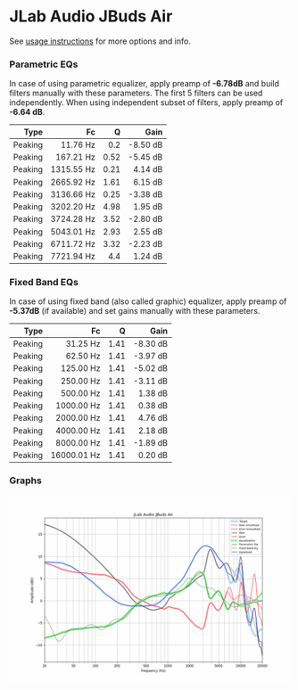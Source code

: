 # JLab Audio JBuds Air
See [usage instructions](https://github.com/jaakkopasanen/AutoEq#usage) for more options and info.

### Parametric EQs
In case of using parametric equalizer, apply preamp of **-6.78dB** and build filters manually
with these parameters. The first 5 filters can be used independently.
When using independent subset of filters, apply preamp of **-6.64 dB**.

| Type    | Fc         |    Q | Gain     |
|--------:|-----------:|-----:|---------:|
| Peaking | 11.76 Hz   | 0.2  | -8.50 dB |
| Peaking | 167.21 Hz  | 0.52 | -5.45 dB |
| Peaking | 1315.55 Hz | 0.21 | 4.14 dB  |
| Peaking | 2665.92 Hz | 1.61 | 6.15 dB  |
| Peaking | 3136.66 Hz | 0.25 | -3.38 dB |
| Peaking | 3202.20 Hz | 4.98 | 1.95 dB  |
| Peaking | 3724.28 Hz | 3.52 | -2.80 dB |
| Peaking | 5043.01 Hz | 2.93 | 2.55 dB  |
| Peaking | 6711.72 Hz | 3.32 | -2.23 dB |
| Peaking | 7721.94 Hz | 4.4  | 1.24 dB  |

### Fixed Band EQs
In case of using fixed band (also called graphic) equalizer, apply preamp of **-5.37dB**
(if available) and set gains manually with these parameters.

| Type    | Fc          |    Q | Gain     |
|--------:|------------:|-----:|---------:|
| Peaking | 31.25 Hz    | 1.41 | -8.30 dB |
| Peaking | 62.50 Hz    | 1.41 | -3.97 dB |
| Peaking | 125.00 Hz   | 1.41 | -5.02 dB |
| Peaking | 250.00 Hz   | 1.41 | -3.11 dB |
| Peaking | 500.00 Hz   | 1.41 | 1.38 dB  |
| Peaking | 1000.00 Hz  | 1.41 | 0.38 dB  |
| Peaking | 2000.00 Hz  | 1.41 | 4.76 dB  |
| Peaking | 4000.00 Hz  | 1.41 | 2.18 dB  |
| Peaking | 8000.00 Hz  | 1.41 | -1.89 dB |
| Peaking | 16000.01 Hz | 1.41 | 0.20 dB  |

### Graphs
![](./JLab%20Audio%20JBuds%20Air.png)